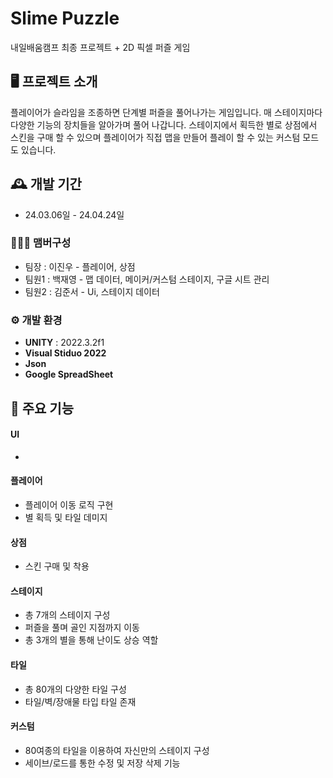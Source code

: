 # Slime Puzzle
내일배움캠프 최종 프로젝트 + 2D 픽셀 퍼즐 게임


## 🖥️ 프로젝트 소개
 플레이어가 슬라임을 조종하면 단계별 퍼즐을 풀어나가는 게임입니다.
매 스테이지마다 다양한 기능의 장치들을 알아가며 풀어 나갑니다.
스테이지에서 획득한 별로 상점에서 스킨을 구매 할 수 있으며
플레이어가 직접 맵을 만들어 플레이 할 수 있는 커스텀 모드도 있습니다.
<br>

## 🕰️ 개발 기간
* 24.03.06일 - 24.04.24일

### 🧑‍🤝‍🧑 맴버구성
 - 팀장  : 이진우 - 플레이어, 상점
 - 팀원1 : 백재영 - 맵 데이터, 메이커/커스텀 스테이지, 구글 시트 관리
 - 팀원2 : 김준서 - Ui, 스테이지 데이터

### ⚙️ 개발 환경
- **UNITY** : 2022.3.2f1
- **Visual Stiduo 2022**
- **Json**
- **Google SpreadSheet**

## 📌 주요 기능
#### UI
- 

#### 플레이어
- 플레이어 이동 로직 구현
- 별 획득 및 타일 데미지 

#### 상점
- 스킨 구매 및 착용

#### 스테이지 
- 총 7개의 스테이지 구성
- 퍼즐을 풀며 골인 지점까지 이동
- 총 3개의 별을 통해 난이도 상승 역할

#### 타일
- 총 80개의 다양한 타일 구성
- 타일/벽/장애물 타입 타일 존재

#### 커스텀
- 80여종의 타일을 이용하여 자신만의 스테이지 구성
- 세이브/로드를 통한 수정 및 저장 삭제 기능
